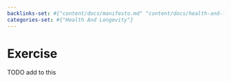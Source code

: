 ```yaml
---
backlinks-set: #{"content/docs/manifesto.md" "content/docs/health-and-longevity/aging-science.md"}
categories-set: #{"Health And Longevity"}
---
```

# Exercise

TODO add to this